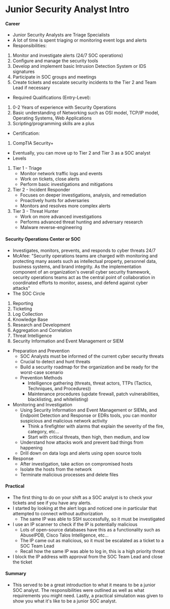 # Junior Security Analyst Intro

#### Career
- Junior Security Analysts are Triage Specialists
- A lot of time is spent triaging or monitoring event logs and alerts
- Responsibilities:
1. Monitor and investigate alerts (24/7 SOC operations)
2. Configure and manage the security tools
3. Develop and implement basic Intrusion Detection System or IDS signatures
4. Participate in SOC groups and meetings
5. Create tickets and escalate security incidents to the Tier 2 and Team Lead if necessary
- Required Qualifications (Entry-Level):
1. 0-2 Years of experience with Security Operations
2. Basic understanding of Networking such as OSI model, TCP/IP model, Operating Systems, Web Applications
3. Scripting/programming skills are a plus
- Certification:
1. CompTIA Security+
- Eventually, you can move up to Tier 2 and Tier 3 as a SOC analyst
- Levels
1. Tier 1 - Triage
    - Monitor network traffic logs and events
    - Work on tickets, close alerts
    - Perform basic investigations and mitigations
2. Tier 2 - Incident Responder
    - Focuses on deeper investigations, analysis, and remediation
    - Proactively hunts for adversaries
    - Monitors and resolves more complex alerts
3. Tier 3 - Threat Hunter
    - Work on more advanced investigations
    - Performs advanced threat hunting and adversary research
    - Malware reverse-engineering

#### Security Operations Center or SOC
- Investigates, monitors, prevents, and responds to cyber threats 24/7
- McAfee: "Security operations teams are charged with monitoring and protecting many assets such as intellectual property, personnel data, business systems, and brand integrity. As the implementation component of an organization's overall cyber security framework, security operations teams act as the central point of collaboration in coordinated efforts to monitor, assess, and defend against cyber attacks"
- The SOC Circle
1. Reporting
2. Ticketing
3. Log Collection
4. Knowledge Base
5. Research and Development
6. Aggregation and Correlation
7. Threat Intelligence
8. Security Information and Event Management or SIEM
- Preparation and Prevention
    - SOC Analysts must be informed of the current cyber security threats
    - Crucial to detect and hunt threats
    - Build a security roadmap for the organization and be ready for the worst-case scenario
    - Prevention Methods
        - Intelligence gathering (threats, threat actors, TTPs (Tactics, Techniques, and Procedures))
        - Maintenance procedures (update firewall, patch vulnerabilities, blacklisting, and whitelisting)
- Monitoring and Investigation
    - Using Security Information and Event Management or SIEMs, and Endpoint Detection and Response or EDRs tools, you can monitor suspicious and malicious network activity
        - Think a firefighter with alarms that explain the severity of the fire, category, etc...
        - Start with critical threats, then high, then medium, and low
    - Understand how attacks work and prevent bad things from happening
    - Drill down on data logs and alerts using open source tools
- Response
    - After investigation, take action on compromised hosts
    - Isolate the hosts from the network
    - Terminate malicious processes and delete files

#### Practical
- The first thing to do on your shift as a SOC analyst is to check your tickets and see if you have any alerts.
- I started by looking at the alert logs and noticed one in particular that attempted to connect without authorization
    - The same IP was able to SSH successfully, so it must be investigated
- I use an IP scanner to check if the IP is potentially malicious
    - Lots of open-source databases have this as a functionality such as AbuseIPDB, Cisco Talos Intelligence, etc...
    - The IP came out as malicious, so it must be escalated as a ticket to a SOC Team Lead
    - Recall how the same IP was able to log in, this is a high priority threat
- I block the IP address with approval from the SOC Team Lead and close the ticket

#### Summary
- This served to be a great introduction to what it means to be a junior SOC analyst. The responsibilities were outlined as well as what requirements you might need. Lastly, a practical simulation was given to show you what it's like to be a junior SOC analyst.